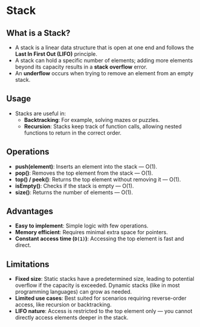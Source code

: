 # Stack

## What is a Stack?

- A stack is a linear data structure that is open at one end and follows the **Last In First Out (LIFO)** principle.
- A stack can hold a specific number of elements; adding more elements beyond its capacity results in a **stack overflow** error.
- An **underflow** occurs when trying to remove an element from an empty stack.

## Usage

- Stacks are useful in:
  - **Backtracking**: For example, solving mazes or puzzles.
  - **Recursion**: Stacks keep track of function calls, allowing nested functions to return in the correct order.

## Operations

- **push(element)**: Inserts an element into the stack — O(1).
- **pop()**: Removes the top element from the stack — O(1).
- **top() / peek()**: Returns the top element without removing it — O(1).
- **isEmpty()**: Checks if the stack is empty — O(1).
- **size()**: Returns the number of elements — O(1).

## Advantages

- **Easy to implement**: Simple logic with few operations.
- **Memory efficient**: Requires minimal extra space for pointers.
- **Constant access time (`O(1)`)**: Accessing the top element is fast and direct.

## Limitations

- **Fixed size**: Static stacks have a predetermined size, leading to potential overflow if the capacity is exceeded. Dynamic stacks (like in most programming languages) can grow as needed.
- **Limited use cases**: Best suited for scenarios requiring reverse-order access, like recursion or backtracking.
- **LIFO nature**: Access is restricted to the top element only — you cannot directly access elements deeper in the stack.

